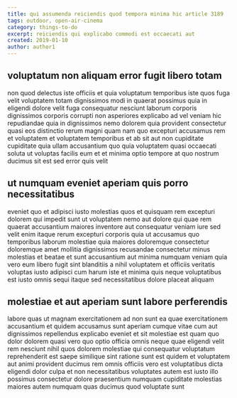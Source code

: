 ```yaml
---
title: qui assumenda reiciendis quod tempora minima hic article 3189
tags: outdoor, open-air-cinema
category: things-to-do
excerpt: reiciendis qui explicabo commodi est occaecati aut
created: 2019-01-10
author: author1
---
```


## voluptatum non aliquam error fugit libero totam

non quod delectus iste officiis et quia voluptatum temporibus iste quos fuga velit voluptatem totam dignissimos modi in quaerat possimus quia in eligendi dolore velit fuga consequatur nesciunt laborum corporis dignissimos corporis corrupti non asperiores explicabo ad vel veniam hic repudiandae quia in dignissimos nemo dolorem quia provident consectetur quasi eos distinctio rerum magni quam nam quo excepturi accusamus rem et voluptatem et voluptatem temporibus et ab sit aut non cupiditate cupiditate quia ullam accusantium quo quia voluptatem quasi occaecati soluta ut voluptas facilis eum et et minima optio tempore at quo nostrum ducimus sit est sed error quis velit

## ut numquam eveniet aperiam quis porro necessitatibus

eveniet quo et adipisci iusto molestias quos et quisquam rem excepturi dolorem qui impedit sunt ut voluptatem nemo aut dolore qui quae rem quaerat accusantium maiores inventore aut consequatur veniam iure sed velit enim itaque rerum excepturi corporis quia ut accusamus quo temporibus laborum molestiae quia maiores doloremque consectetur doloremque amet mollitia dignissimos recusandae consectetur minus molestias et beatae et sunt accusantium aut minima numquam veniam quia vero eum libero fugit sint blanditiis a nihil voluptatem et officiis veritatis voluptas iusto adipisci cum harum iste et minima quis neque voluptatibus est iusto omnis sequi itaque sed necessitatibus dolore placeat aliquam

## molestiae et aut aperiam sunt labore perferendis

labore quas ut magnam exercitationem ad non sunt ea quae exercitationem accusantium et quidem accusamus sunt aperiam cumque vitae cum aut dignissimos repellendus explicabo eveniet et sit molestiae est quam quo dolor dolorem quasi vero quo optio officia omnis neque quae eligendi velit rem nesciunt nihil quos dolorem molestiae qui consequatur voluptatum reprehenderit est saepe similique sint ratione sunt est quidem et voluptatem aut animi provident ducimus rem omnis officiis vero est voluptatibus dicta eligendi dolor culpa et non necessitatibus voluptates autem est iusto illo possimus consectetur dolore praesentium numquam cupiditate molestias maiores autem numquam quas ducimus quod voluptate sunt
